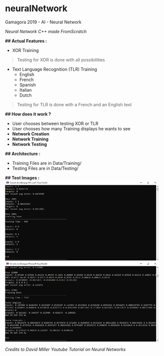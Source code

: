 # neuralNetwork
Gamagora 2019 - AI - Neural Network

*Neural Network C++ made FromScratch*

**## Actual Features :**
- XOR Training
> Testing for XOR is done with all possibilities
- Text Language Recognition (TLR) Training
  - English
  - French
  - Spanish
  - Italian
  - Dutch
> Testing for TLR is done with a French and an English text

**## How does it work ?**
- User chooses between testing XOR or TLR
- User chooses how many Training displays he wants to see
- **Network Creation**
- **Network Training**
- **Network Testing**

**## Architecture :**
- Training Files are in Data/Training/
- Testing Files are in Data/Testing/   
  
**## Test Images :**
![XOR Testing](/images/XOR.png)
![Text Testing](/images/TEXT.png)
 
*Credits to David Miller Youtube Tutorial on Neural Networks*
